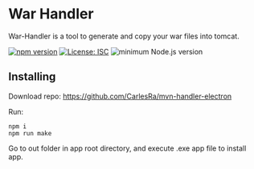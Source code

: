 # War Handler
War-Handler is a tool to generate and copy your war files into tomcat.

[![npm version](https://img.shields.io/npm/v/git-manager-cli.svg)](https://www.npmjs.com/package/git-manager-cli)
[![License: ISC](https://img.shields.io/badge/License-ISC-blue.svg)](https://opensource.org/licenses/ISC)
![minimum Node.js version](https://img.shields.io/node/v/git-manager-cli.svg)

## Installing

Download repo:
https://github.com/CarlesRa/mvn-handler-electron

Run:
```shell
npm i
npm run make
```
Go to out folder in app root directory, and execute .exe app file to install app.